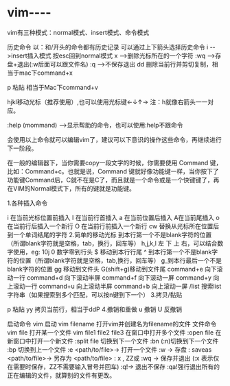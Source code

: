 # vim----
vim有三种模式：normal模式、insert模式、命令模式

历史命令
以：和/开头的命令都有历史记录 可以通过上下箭头选择历史命令
i  -->insert插入模式 按esc回到normal模式
x -->删除光标所在的一个字符
:wq -->存盘+退出(:w后面可以跟文件名)
:q -->不保存退出
dd 删除当前行并剪切复制，相当于mac下command+x

p 粘贴 相当于Mac下command+v



hjkl移动光标（推荐使用）,也可以使用光标键←↓↑→   注：h就像右箭头一一对应。

:help (mommand) -->显示帮助的命令，也可以使用:help不跟命令



会使用以上命令就可以编辑vim了，建议可以下意识的操作这些命令，再继续进行下一阶段。




在一般的编辑器下，当你需要copy一段文字的时候，你需要使用 Command 键，比如：Command+c。也就是说，Command 键就好像功能键一样，当你按下了功能键Command后，C就不在是C了，而且就是一个命令或是一个快键键了，再在VIM的Normal模式下，所有的键就是功能键。



1.各种插入命令

i 在当前光标位置前插入
I 在当前行首插入
a 在当前位置后插入
A在当前尾插入
o 在当前行后插入一个新行
O 在当前行前插入一个新行
cw 替换从光标所在位置后到一个单词结尾的字符
2.简单的移动光标 到本行第一个不是blank字符的位置（所谓blank字符就是空格，tab，换行，回车等）
h,j,k,l  左 下 上 右，可以结合数字使用，eg: 10j
0 数字零到行头
$ 移动到本行行尾
^ 到本行第一个不是blank字符的位置（所谓blank字符就是空格，tab,换行，回车等）
g_到本行最后一个不是blank字符的位置
gg 移动到文件头
G(shift+g)移动到文件尾
command+e 向下滚动一行
command+d 向下滚动半屏
command+f 向下滚动一屏
command+y 向上滚动一行
command+u 向上滚动半屏
command+b 向上滚动一屏
/list 搜索list字符串（如果搜索到多个匹配，可以按n键到下一个）
3.拷贝/黏贴

p 粘贴
yy 拷贝当前行，相当于ddP
4.撤销和重做
u 撤销
U 反撤销

启动命令
vim 启动
vim filename 打开vim并创建名为filename的文件
文件命令
vim file 打开某一个文件
vim file1 file2 file3 在窗口中打开多个文件
:open file 在新窗口中打开一个新文件
:split file 切换到下一个文件
:bn (:n)切换到下一个文件
:bp 切换到上一个文件
:e <path/to/file>→ 打开一个文件
:w → 存盘
: saveas <path/to/file>→ 另存为 <path/to/file> 
: x ,  ZZ或 :wq → 保存并退出 (:x 表示仅在需要时保存，ZZ不需要输入冒号并回车)
:q!→ 退出不保存 :qa!强行退出所有的正在编辑的文件，就算别的文件有更改。
